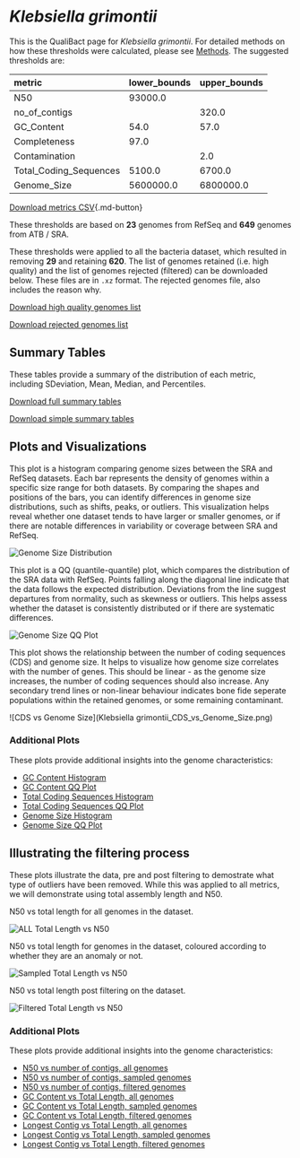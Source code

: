# *Klebsiella grimontii*

This is the QualiBact page for *Klebsiella grimontii*. For detailed methods on how these thresholds were calculated, please see [Methods](../../methods.md).
The suggested thresholds are: 

| metric                 | lower_bounds   | upper_bounds   |
|:-----------------------|:---------------|:---------------|
| N50                    | 93000.0        |                |
| no_of_contigs          |                | 320.0          |
| GC_Content             | 54.0           | 57.0           |
| Completeness           | 97.0           |                |
| Contamination          |                | 2.0            |
| Total_Coding_Sequences | 5100.0         | 6700.0         |
| Genome_Size            | 5600000.0      | 6800000.0      |

[Download metrics CSV](Klebsiella_grimontii_metrics.csv){.md-button}


These thresholds are based on **23** genomes from RefSeq and **649** genomes from ATB / SRA.

These thresholds were applied to all the bacteria dataset, which resulted in removing **29** and retaining **620**.
The list of genomes retained (i.e. high quality) and the list of genomes rejected (filtered) can be downloaded below. These files are in `.xz` format. The rejected genomes file, also includes the reason why.

[Download high quality genomes list](Klebsiella_grimontii_high_quality_genomes.csv.xz)


[Download rejected genomes list](Klebsiella_grimontii_filtered_out_genomes.csv.xz)



## Summary Tables
These tables provide a summary of the distribution of each metric, including SDeviation, Mean, Median, and Percentiles.

[Download full summary tables](summary.csv)

[Download simple summary tables](selected_summary.csv)

## Plots and Visualizations

This plot is a histogram comparing genome sizes between the SRA and RefSeq datasets. Each bar represents the density of genomes within a specific size range for both datasets. By comparing the shapes and positions of the bars, you can identify differences in genome size distributions, such as shifts, peaks, or outliers. This visualization helps reveal whether one dataset tends to have larger or smaller genomes, or if there are notable differences in variability or coverage between SRA and RefSeq.

![Genome Size Distribution](Genome_Size_refseq_histogram_kde.png)

This plot is a QQ (quantile-quantile) plot, which compares the distribution of the SRA data with RefSeq. Points falling along the diagonal line indicate that the data follows the expected distribution. Deviations from the line suggest departures from normality, such as skewness or outliers. This helps assess whether the dataset is consistently distributed or if there are systematic differences.

![Genome Size QQ Plot](Genome_Size_refseq_qqplot.png)

This plot shows the relationship between the number of coding sequences (CDS) and genome size. It helps to visualize how genome size correlates with the number of genes. This should be linear - as the genome size increases, the number of coding sequences should also increase. Any secondary trend lines or non-linear behaviour indicates bone fide seperate populations within the retained genomes, or some remaining contaminant. 

![CDS vs Genome Size](Klebsiella grimontii_CDS_vs_Genome_Size.png)

### Additional Plots

These plots provide additional insights into the genome characteristics:

- [GC Content Histogram](GC_Content_refseq_histogram_kde.png)
- [GC Content QQ Plot](GC_Content_refseq_qqplot.png)
- [Total Coding Sequences Histogram](Total_Coding_Sequences_refseq_histogram_kde.png)
- [Total Coding Sequences QQ Plot](Total_Coding_Sequences_refseq_qqplot.png)
- [Genome Size Histogram](Genome_Size_refseq_histogram_kde.png)
- [Genome Size QQ Plot](Genome_Size_refseq_qqplot.png)
## Illustrating the filtering process
These plots illustrate the data, pre and post filtering to demostrate what type of outliers have been removed. While this was applied to all metrics, we will demonstrate using total assembly length and N50.

N50 vs total length for all genomes in the dataset.

![ALL Total Length vs N50](Klebsiella_grimontii_all_total_length_N50.png)

N50 vs total length for genomes in the dataset, coloured according to whether they are an anomaly or not.

![Sampled Total Length vs N50](Klebsiella_grimontii_sample_total_length_N50.png)

N50 vs total length post filtering on the dataset.

![Filtered Total Length vs N50](Klebsiella_grimontii_filt_total_length_N50.png)

### Additional Plots

These plots provide additional insights into the genome characteristics:

- [N50 vs number of contigs, all genomes](Klebsiella_grimontii_all_N50_number.png)
- [N50 vs number of contigs, sampled genomes](Klebsiella_grimontii_sample_N50_number.png)
- [N50 vs number of contigs, filtered genomes](Klebsiella_grimontii_filt_N50_number.png)
- [GC Content vs Total Length, all genomes](Klebsiella_grimontii_all_total_length_GC_Content.png)
- [GC Content vs Total Length, sampled genomes](Klebsiella_grimontii_sample_total_length_GC_Content.png)
- [GC Content vs Total Length, filtered genomes](Klebsiella_grimontii_filt_total_length_GC_Content.png)
- [Longest Contig vs Total Length, all genomes](Klebsiella_grimontii_all_total_length_longest.png)
- [Longest Contig vs Total Length, sampled genomes](Klebsiella_grimontii_sample_total_length_longest.png)
- [Longest Contig vs Total Length, filtered genomes](Klebsiella_grimontii_filt_total_length_longest.png)
